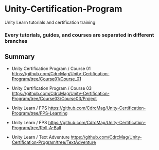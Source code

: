# Unity-Certification-Program
Unity Learn tutorials and certification training

### Every tutorials, guides, and courses are separated in different branches

## Summary

- Unity Certification Program / Course 01
https://github.com/CdrcMag/Unity-Certification-Program/tree/Course01/Course_01

- Unity Certification Program / Course 03
https://github.com/CdrcMag/Unity-Certification-Program/tree/Course03/Course03/Project

- Unity Learn / FPS
https://github.com/CdrcMag/Unity-Certification-Program/tree/FPS-Learning

- Unity Learn / FPS
https://github.com/CdrcMag/Unity-Certification-Program/tree/Roll-A-Ball

- Unity Learn / Text Adventure
https://github.com/CdrcMag/Unity-Certification-Program/tree/TextAdventure